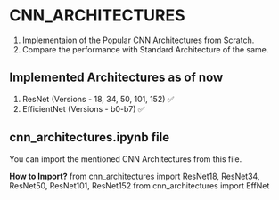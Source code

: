 # CNN_ARCHITECTURES

1. Implementaion of the Popular CNN Architectures from Scratch.
2. Compare the performance with Standard Architecture of the same.

## Implemented Architectures as of now

1. ResNet (Versions - 18, 34, 50, 101, 152) :white_check_mark:
2. EfficientNet (Versions - b0-b7) :white_check_mark:

## cnn_architectures.ipynb file

You can import the mentioned CNN Architectures from this file.

**How to Import?**
from cnn_architectures import ResNet18, ResNet34, ResNet50, ResNet101, ResNet152
from cnn_architectures import EffNet

